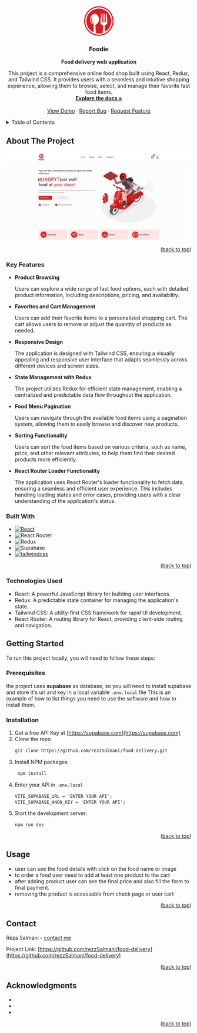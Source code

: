 
<a name="readme-top"></a>


<!-- 
[![Contributors][contributors-shield]][contributors-url]
[![Forks][forks-shield]][forks-url]
[![Stargazers][stars-shield]][stars-url]
[![Issues][issues-shield]][issues-url]
[![MIT License][license-shield]][license-url]
[![LinkedIn][linkedin-shield]][linkedin-url]
-->


<!-- PROJECT LOGO -->
<br />
<div align="center">
  <a href="https://github.com/rezzSalmani/food-delivery">
    <img src="https://github.com/rezzSalmani/food-delivery/blob/master/public/res-logo-min.png" alt="Logo" width="80" height="80">
  </a>

<h3 align="center">Foodie</h3>

  <p align="center">
      <strong>Food delivery web application</strong>

    
This project is a comprehensive online food shop built using React, Redux, and Tailwind CSS. It provides users with a seamless and intuitive shopping experience, allowing them to browse, select, and manage their favorite fast food items.
    <br />
    <a href="https://github.com/rezzSalmani/food-delivery"><strong>Explore the docs »</strong></a>
    <br />
    <br />
    <a href="https://foodie.liara.run/">View Demo</a>
    ·
    <a href="https://github.com/rezzSalmani/food-delivery/issues/new?labels=bug&template=bug-report---.md">Report Bug</a>
    ·
    <a href="https://github.com/rezzSalmani/food-delivery/issues/new?labels=enhancement&template=feature-request---.md">Request Feature</a>
  </p>
</div>



<!-- TABLE OF CONTENTS -->
<details>
  <summary>Table of Contents</summary>
  <ol>
    <li>
      <a href="#about-the-project">About The Project</a>
      <ul>
        <li><a href="#built-with">Built With</a></li>
      </ul>
    </li>
    <li>
      <a href="#getting-started">Getting Started</a>
      <ul>
        <li><a href="#prerequisites">Prerequisites</a></li>
        <li><a href="#installation">Installation</a></li>
      </ul>
    </li>
    <li><a href="#usage">Usage</a></li>
    <li><a href="#contact">Contact</a></li>
  </ol>
</details>



<!-- ABOUT THE PROJECT -->
## About The Project

[![Product Name Screen Shot](https://github.com/rezzSalmani/food-delivery/blob/master/src/assets/screenShots/Foodie.png)](https://github.com/rezzSalmani/food-delivery)


<p align="right">(<a href="#readme-top">back to top</a>)</p>

### Key Features
* **Product Browsing**

  Users can explore a wide range of fast food options, each with detailed product information, including descriptions, pricing, and availability.
* **Favorites and Cart Management**

   Users can add their favorite items to a personalized shopping cart. The cart allows users to remove or adjust the quantity of products as needed.
* **Responsive Design**

  The application is designed with Tailwind CSS, ensuring a visually appealing and responsive user interface that adapts seamlessly across different devices and     screen sizes.
* **State Management with Redux**
 
  The project utilizes Redux for efficient state management, enabling a centralized and predictable data flow throughout the application.
* **Food Menu Pagination**

   Users can navigate through the available food items using a pagination system, allowing them to easily browse and discover new products.
* **Sorting Functionality**

   Users can sort the food items based on various criteria, such as name, price, and other relevant attributes, to help them find their desired products more efficiently.
* **React Router Loader Functionality**

   The application uses React Router's loader functionality to fetch data, ensuring a seamless and efficient user experience. This includes handling loading          states and error cases, providing users with a clear understanding of the application's status.

### Built With

* [![React][React.js]][React-url]
* ![React Router](https://img.shields.io/badge/React_Router-CA4245?style=for-the-badge&logo=react-router&logoColor=white)
* ![Redux](https://img.shields.io/badge/Redux-593D88?style=for-the-badge&logo=redux&logoColor=white)
* ![Supabase](https://img.shields.io/badge/Supabase-181818?style=for-the-badge&logo=supabase&logoColor=white)
* [![tailwindcss](https://img.shields.io/badge/Tailwind_CSS-38B2AC?style=for-the-badge&logo=tailwind-css&logoColor=white)](https://tailwindcss.com/)

<p align="right">(<a href="#readme-top">back to top</a>)</p>

### Technologies Used
 * React: A powerful JavaScript library for building user interfaces.
 * Redux: A predictable state container for managing the application's state.
 * Tailwind CSS: A utility-first CSS framework for rapid UI development.
 * React Router: A routing library for React, providing client-side routing and navigation.

<!-- GETTING STARTED -->
## Getting Started

To run this project locally, you will need to follow these steps:

### Prerequisites

the project uses <strong>supabase</strong> as database, so you will need to install supabase and store it's url and key in a local variable ``.env.local`` file
This is an example of how to list things you need to use the software and how to install them.


### Installation

1. Get a free API Key at [https://supabase.com](https://supabase.com)
2. Clone the repo
   ```sh
   git clone https://github.com/rezzSalmani/food-delivery.git
   ```
3. Install NPM packages
   ```sh
    npm install
   ```
4. Enter your API in `.env.local`
   ```.env
   VITE_SUPABASE_URL = 'ENTER YOUR API';
   VITE_SUPABASE_ANON_KEY = 'ENTER YOUR API';
   ```
5. Start the development server:
   ```sh
   npm run dev
   ```

<p align="right">(<a href="#readme-top">back to top</a>)</p>



<!-- USAGE EXAMPLES -->
## Usage

* user can see the food details with click on the food name or image
* to order a food user need to add at least one product to the cart
* after adding product user can see the final price and also fill the form to final payment.
* removing the product is accessable from check page or user cart


<p align="right">(<a href="#readme-top">back to top</a>)</p>






<!-- CONTACT -->
## Contact

Reza Salmani - [contact me](rezasalmani.dev@gmail.com)

Project Link: [https://github.com/rezzSalmani/food-delivery](https://github.com/rezzSalmani/food-delivery)

<p align="right">(<a href="#readme-top">back to top</a>)</p>



<!-- ACKNOWLEDGMENTS -->
## Acknowledgments

* []()
* []()
* []()

<p align="right">(<a href="#readme-top">back to top</a>)</p>



<!-- MARKDOWN LINKS & IMAGES -->
<!-- https://www.markdownguide.org/basic-syntax/#reference-style-links -->
[contributors-shield]: https://img.shields.io/github/contributors/github_username/repo_name.svg?style=for-the-badge
[contributors-url]: https://github.com/rezzSalmani/food-delivery/graphs/contributors
[forks-shield]: https://img.shields.io/github/forks/github_username/repo_name.svg?style=for-the-badge
[forks-url]: https://github.com/rezzSalmani/food-delivery/network/members
[stars-shield]: https://img.shields.io/github/stars/github_username/repo_name.svg?style=for-the-badge
[stars-url]: https://github.com/rezzSalmani/food-delivery/stargazers
[issues-shield]: https://img.shields.io/github/issues/github_username/repo_name.svg?style=for-the-badge
[issues-url]: https://github.com/rezzSalmani/food-delivery/issues
[license-shield]: https://img.shields.io/github/license/github_username/repo_name.svg?style=for-the-badge
[license-url]: https://github.com/rezzSalmani/food-delivery/blob/master/LICENSE.txt
[linkedin-shield]: https://img.shields.io/badge/-LinkedIn-black.svg?style=for-the-badge&logo=linkedin&colorB=555
[linkedin-url]: https://linkedin.com/in/linkedin_username
[product-screenshot]: images/screenshot.png
[Next.js]: https://img.shields.io/badge/next.js-000000?style=for-the-badge&logo=nextdotjs&logoColor=white
[Next-url]: https://nextjs.org/
[React.js]: https://img.shields.io/badge/React-20232A?style=for-the-badge&logo=react&logoColor=61DAFB
[React-url]: https://reactjs.org/
